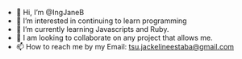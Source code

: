 - 👋 Hi, I’m @IngJaneB
- 👀 I’m interested in continuing to learn programming
- 🌱 I’m currently learning Javascripts and Ruby.
- 💞️ I am looking to collaborate on any project that allows me.
- 📫 How to reach me by my Email: tsu.jackelineestaba@gmail.com

<!---
IngJaneB/IngJaneB is a ✨ special ✨ repository because its `README.md` (this file) appears on your GitHub profile.
You can click the Preview link to take a look at your changes.
--->
